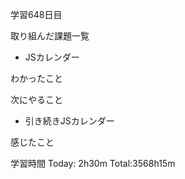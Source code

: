 学習648日目

取り組んだ課題一覧

- JSカレンダー

わかったこと

次にやること

- 引き続きJSカレンダー

感じたこと

学習時間 Today: 2h30m Total:3568h15m